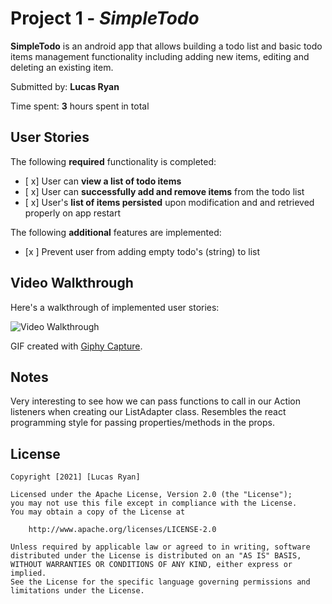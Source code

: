 # Project 1 - *SimpleTodo*

**SimpleTodo** is an android app that allows building a todo list and basic todo items management functionality including adding new items, editing and deleting an existing item.

Submitted by: **Lucas Ryan**

Time spent: **3** hours spent in total

## User Stories

The following **required** functionality is completed:

* [ x] User can **view a list of todo items**
* [ x] User can **successfully add and remove items** from the todo list
* [ x] User's **list of items persisted** upon modification and and retrieved properly on app restart

The following **additional** features are implemented:

* [x ] Prevent user from adding empty todo's (string) to list

## Video Walkthrough

Here's a walkthrough of implemented user stories:

<img src='https://i.imgur.com/LY6XEHO.gif' title='Video Walkthrough' width='' alt='Video Walkthrough' />

GIF created with [Giphy Capture](https://giphy.com/apps/giphycapture).

## Notes

Very interesting to see how we can pass functions to call in our Action listeners when creating our ListAdapter class.  Resembles the react programming style for passing properties/methods in the props.

## License

    Copyright [2021] [Lucas Ryan]

    Licensed under the Apache License, Version 2.0 (the "License");
    you may not use this file except in compliance with the License.
    You may obtain a copy of the License at

        http://www.apache.org/licenses/LICENSE-2.0

    Unless required by applicable law or agreed to in writing, software
    distributed under the License is distributed on an "AS IS" BASIS,
    WITHOUT WARRANTIES OR CONDITIONS OF ANY KIND, either express or implied.
    See the License for the specific language governing permissions and
    limitations under the License.
